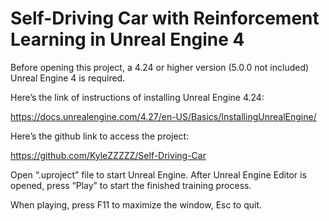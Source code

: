 # Self-Driving Car with Reinforcement Learning in Unreal Engine 4

Before opening this project, a 4.24 or higher version (5.0.0 not included) Unreal Engine 4 is required.

Here’s the link of instructions of installing Unreal Engine 4.24:

https://docs.unrealengine.com/4.27/en-US/Basics/InstallingUnrealEngine/

Here’s the github link to access the project:

https://github.com/KyleZZZZZ/Self-Driving-Car

Open “.uproject” file to start Unreal Engine. After Unreal Engine Editor is opened, press “Play” to start the finished training process.

When playing, press F11 to maximize the window, Esc to quit.
